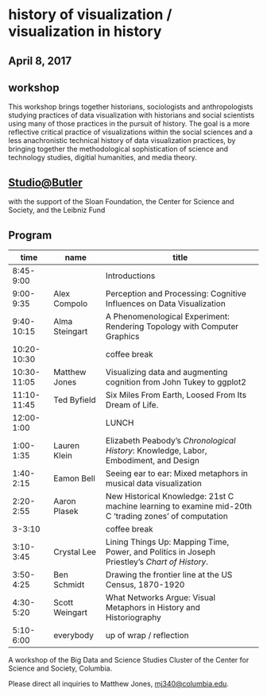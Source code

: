 # history of visualization / visualization in history
## April 8, 2017

## workshop

This workshop brings together historians, sociologists and anthropologists studying practices of data visualization with historians and social scientists using many of those practices in the pursuit of history. The goal is a more reflective critical practice of visualizations within the social sciences and a less anachronistic technical history of data visualization practices, by bringing together the methodological sophistication of science and technology studies, digitial humanities, and media theory.


## [Studio@Butler](https://studio.cul.columbia.edu/) 
with the support of the Sloan Foundation, the Center for Science and Society, and the Leibniz Fund

## Program
|time|name|title|
| --- | --- | --- |
|8:45-9:00| |Introductions 									
|9:00-9:35	|Alex Compolo|Perception and Processing: Cognitive Influences on Data Visualization							
|9:40-10:15	|Alma Steingart|A Phenomenological Experiment: Rendering Topology with Computer Graphics							
|10:20-10:30| |coffee break 									
|10:30-11:05| Matthew Jones|Visualizing data and augmenting cognition from John Tukey to ggplot2 							
|11:10-11:45|Ted Byfield|Six Miles From Earth, Loosed From Its Dream of Life.							
|12:00-1:00	| |LUNCH									
|1:00-1:35	|Lauren Klein|Elizabeth Peabody’s *Chronological History*: Knowledge, Labor, Embodiment, and Design							
|1:40-2:15	|Eamon Bell|Seeing ear to ear: Mixed metaphors in musical data visualization							
|2:20-2:55	|Aaron Plasek| New Historical Knowledge: 21st C machine learning to examine mid-20th C ‘trading zones’ of computation 							
|3-3:10| |coffee break 									
|3:10-3:45|Crystal Lee|Lining Things Up: Mapping Time, Power, and Politics in Joseph Priestley’s *Chart of History*.						
|3:50-4:25|Ben Schmidt|Drawing the frontier line at the US Census, 1870-1920							
|4:30-5:20|Scott Weingart|What Networks Argue: Visual Metaphors in History and Historiography	
|5:10-6:00|everybody|up of wrap / reflection

A workshop of the Big Data and Science Studies Cluster of the Center for Science and Society, Columbia.

Please direct all inquiries to Matthew Jones, mj340@columbia.edu.
